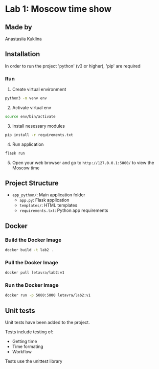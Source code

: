 # Lab 1: Moscow time show

## Made by
Anastasiia Kuklina

## Installation
In order to run the project 'python' (v3 or higher), 'pip' are required 

### Run
1. Create virtual environment
```bash
python3 -m venv env
```

2. Activate virtual env
```bash
source env/bin/activate
```

3. Install nesessary modules
```bash
pip install -r requirements.txt
```

4. Run application
```bash
flask run
```

5. Open your web browser and go to `http://127.0.0.1:5000/` to view the Moscow time

## Project Structure

* `app_python/`: Main application folder
  * `app.py`: Flask application
  * `templates/`: HTML templates
  * `requirements.txt`: Python app requirements


## Docker

### Build the Docker Image

```bash
docker build -t lab2 .
```

### Pull the Docker Image

```bash
docker pull letavra/lab2:v1
```

### Run the Docker Image

```bash
docker run -p 5000:5000 letavra/lab2:v1
```


## Unit tests
Unit tests have been added to the project. 

Tests include testing of:
* Getting time
* Time formating
* Workflow

Tests use the unittest library